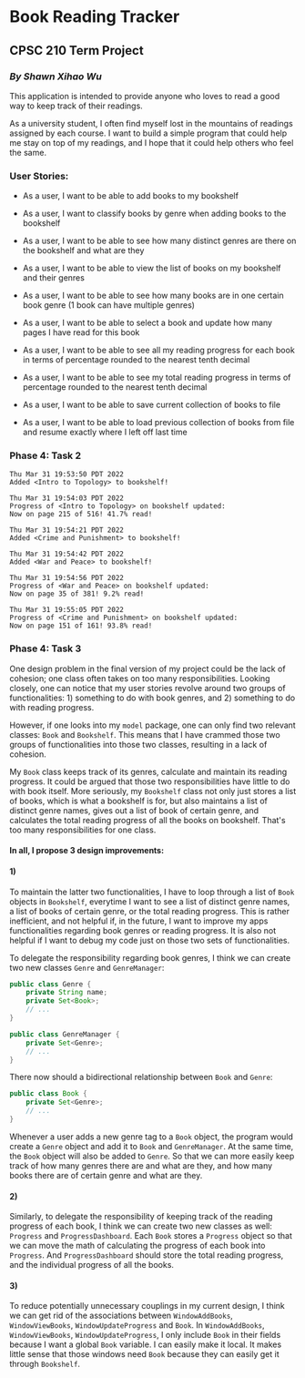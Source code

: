 # Book Reading Tracker
## CPSC 210 Term Project
### *By Shawn Xihao Wu*


This application is intended to provide anyone who loves to read a good way 
to keep track of their readings.

As a university student, I often find myself lost in 
the mountains of readings assigned by each course. I want to build a simple program 
that could help me stay on top of my readings, and I hope that it could 
help others who feel the same.


### User Stories:

- As a user, I want to be able to add books to my bookshelf
- As a user, I want to classify books by genre when adding books to the bookshelf


- As a user, I want to be able to see how many distinct genres are there on the bookshelf and what are they
- As a user, I want to be able to view the list of books on my bookshelf and their genres
- As a user, I want to be able to see how many books are in one certain book genre (1 book can have multiple genres)


- As a user, I want to be able to select a book and update how many pages I have read for this book


- As a user, I want to be able to see all my reading progress for each book in terms of percentage rounded to the nearest tenth decimal
- As a user, I want to be able to see my total reading progress in terms of percentage rounded to the nearest tenth decimal

- As a user, I want to be able to save current collection of books to file
- As a user, I want to be able to load previous collection of books from file and resume exactly where I left off last time

### Phase 4: Task 2

```
Thu Mar 31 19:53:50 PDT 2022
Added <Intro to Topology> to bookshelf!

Thu Mar 31 19:54:03 PDT 2022
Progress of <Intro to Topology> on bookshelf updated: 
Now on page 215 of 516! 41.7% read!

Thu Mar 31 19:54:21 PDT 2022
Added <Crime and Punishment> to bookshelf!

Thu Mar 31 19:54:42 PDT 2022
Added <War and Peace> to bookshelf!

Thu Mar 31 19:54:56 PDT 2022
Progress of <War and Peace> on bookshelf updated:
Now on page 35 of 381! 9.2% read!

Thu Mar 31 19:55:05 PDT 2022
Progress of <Crime and Punishment> on bookshelf updated: 
Now on page 151 of 161! 93.8% read!
```
### Phase 4: Task 3

One design problem in the final version of my project could be the lack of cohesion; one class often takes on too many 
responsibilities. Looking closely, one can notice that my user stories revolve around 
two groups of functionalities: 1) something to do with book genres, and 2) something to do with reading progress.

However, if one looks into my `model` package, one can only find two relevant classes: `Book` and `Bookshelf`.
This means that I have crammed those two groups of functionalities into those two classes, resulting in a lack of cohesion.

My `Book` class keeps track of its genres, calculate and maintain its reading progress. 
It could be argued that those two responsibilities have little to do with book itself. 
More seriously, my `Bookshelf` class not only just stores a list of books, which is what a bookshelf is for, 
but also maintains a list of distinct genre names, gives out a list of book of certain genre, and calculates the total 
reading progress of all the books on bookshelf. 
That's too many responsibilities for one class.

#### In all, I propose 3 design improvements:

#### 1)
To maintain the latter two functionalities, I have to loop through a list of `Book` objects in `Bookshelf`, 
everytime I want to see a list of distinct genre names, a list of books of certain genre, or the total reading progress. 
This is rather inefficient, and not helpful if, in the future, I want to improve my apps functionalities regarding book 
genres or reading progress. 
It is also not helpful if I want to debug my code just on those two sets of functionalities.

To delegate the responsibility regarding book genres, I think we can create two new classes 
`Genre` and `GenreManager`:

```java
public class Genre {
    private String name;
    private Set<Book>;
    // ...
}

public class GenreManager {
    private Set<Genre>;
    // ...
}
```
    
There now should a bidirectional relationship between `Book` and `Genre`:

```java
public class Book {
    private Set<Genre>;
    // ...
}
```
    
Whenever a user adds a new genre tag to a `Book` object, the program would create a `Genre` object and add it to
`Book` and `GenreManager`. At the same time, the `Book` object will also be added to `Genre`. So that we can more easily
keep track of how many genres there are and what are they, and how many books there are of certain genre and what are they.

#### 2)
Similarly, to delegate the responsibility of keeping track of the reading progress of each book, I think we can create 
two new classes as well: `Progress` and `ProgressDashboard`. Each `Book` stores a `Progress` object so that we can move 
the math of calculating the progress of each book into `Progress`. And `ProgressDashboard` should store the total reading
progress, and the individual progress of all the books.

#### 3)
To reduce potentially unnecessary couplings in my current design, I think we can get rid of the associations between 
`WindowAddBooks`, `WindowViewBooks`, `WindowUpdateProgress` and `Book`.
In `WindowAddBooks`, `WindowViewBooks`, `WindowUpdateProgress`, I only include `Book` in their fields because I want a 
global `Book` variable. I can easily make it local. It makes little sense that those windows need `Book` because they 
can easily get it through `Bookshelf`.